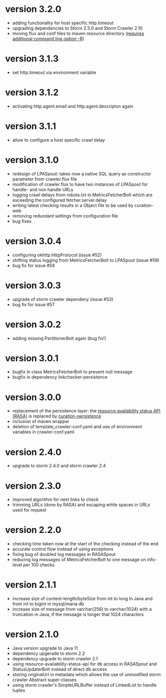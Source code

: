 # version 3.2.0
- adding functionality for host specific http.timeout
- upgrading dependencies to Storm 2.5.0 and Storm Crawler 2.10
- moving flux and conf files to maven resource directory ([requires additional command line option -R](https://storm.apache.org/releases/2.6.0/flux.html))

# version 3.1.3
- set http.timeout via environment variable

# version 3.1.2
- activating http.agent.email and http.agent.descripton again

# version 3.1.1
- allow to configure a host specific crawl delay

# version 3.1.0
- redesign of LPASpout: takes now a native SQL query as constructor parameter from crawler.flux file
- modification of crawler.flux to have two instances of LPASpout for handle- and non handle URLs
- logging crawl delays from robots.txt in MetricsFetcherBolt which are exceeding the configured fetcher.server.delay
- writing latest checking results in a Object file to be used by curation-web
- removing redundant settings from configuration file
- bug fixes   

# version 3.0.4
- configuring okhttp.HttpProtocol (issue #52)
- shifting status logging from MetricsFetcherBolt to LPASpout (issue #59)
- bug fix for issue #58

# version 3.0.3
- upgrade of storm crawler dependeny (issue #53)
- bug fix for issue #57

# version 3.0.2
- adding missing PartitionerBolt again (bug fix!)

# version 3.0.1
- bugfix in class MetricsFetcherBolt to prevent null message
- bugfix in dependency linkchecker-persistence

# version 3.0.0
- replacement of the persistence layer: the [resource availability status API (RASA)](https://github.com/clarin-eric/resource-availability-status-api) 
is replaced by [curation-persistence](https://github.com/clarin-eric/curation-persistence)
- inclusion of maven wrapper
- deletion of template_crawler-conf.yaml and use of environment variables in crawler-conf.yaml

# version 2.4.0
- upgrade to storm 2.4.0 and storm crawler 2.4
 
# version 2.3.0
- improved algorithm for next links to check
- trimming URLs (done by RASA) and escaping white spaces in URLs used for request

# version 2.2.0
- checking time taken now at the start of the checking instead of the end
- accurate control flow instead of using exceptions
- fixing bug of doubled log messages in RASASpout
- reducing log messages of MetricsFetcherBolt to one message on info-level per 100 checks  

# version 2.1.1
- increase size of content-length/byteSize from int to long in Java and from int to bigint in mysql/maria db
- increase size of message from varchar(256) to varchar(1024) with a truncation in Java, if the message is longer that 1024 characters

# version 2.1.0
- Java version upgrade to Java 11
- dependency upgerade to storm 2.2
- dependency upgrade to storm crawler 2.1
- using resource-availability-status-api for db access in RASASpout and StatusUpdaterBolt instead of direct db access 
- storing originalUrl in metadata which allows the use of unmodified storm crawler Abstract super-classes
- using storm crawler's SimpleURLBuffer instead of LinkedList to handle tuples